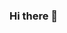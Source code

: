 ### Hi there 👋

<!--
**JannahWilson/JannahWilson** is a ✨ _special_ ✨ repository because its `README.md` (this file) appears on your GitHub profile.

My name is Jannah (pronouced Jenna), I am a freshmen here at NCC working towards earning a degree in Computer Science! I enjoy reading, running, watching anime, and searching for vintage items online. I aspire to become a Software Engineer and later use the skills I've learned in the tech industrty to shift into the automotive industry!

- 🔭 I’m currently working on ...
- 🌱 I’m currently learning ...
- 👯 I’m looking to collaborate on ...
- 🤔 I’m looking for help with ...
- 💬 Ask me about ...
- 📫 How to reach me: ...
- 😄 Pronouns: ...
- ⚡ Fun fact: ...
-->
